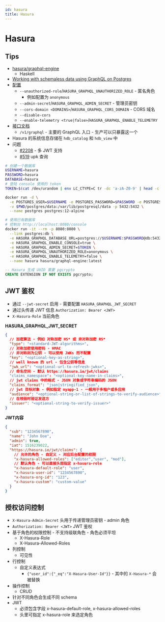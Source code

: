 ```yaml
---
id: hasura
title: Hasura
---
```


# Hasura

## Tips
* [hasura/graphql-engine](https://github.com/hasura/graphql-engine)
  * Haskell
* [Working with schemaless data using GraphQL on Postgres](https://blog.hasura.io/574a1ee2e87f)
* [配置](https://docs.hasura.io/1.0/graphql/manual/deployment/graphql-engine-flags/reference.html)
  * `--unauthorized-role`/`HASURA_GRAPHQL_UNAUTHORIZED_ROLE` - 匿名角色
    * 例如配置为 `anonymous`
  * `--admin-secret`/`HASURA_GRAPHQL_ADMIN_SECRET` - 管理员密钥
  * `--cors-domain <DOMAINS>`/`HASURA_GRAPHQL_CORS_DOMAIN` - CORS 域名
  * `--disable-cors`
  * `--enable-telemetry <true|false>`/`HASURA_GRAPHQL_ENABLE_TELEMETRY`
* [接口文档](https://docs.hasura.io/1.0/graphql/manual/api-reference/index.html)
  * `/v1/graphql` - 主要的 GraphQL 入口 - 生产可以只暴露这一个
* Hasura 的系统信息存储在 `hdb_catalog` 和 `hdb_view` 中
* 问题
  * [#2208](https://github.com/hasura/graphql-engine/issues/2208) - 多 JWT 支持
  * [#519](https://github.com/hasura/graphql-engine/issues/519) upk 查询

```bash
# 创建一个数据库
USERNAME=hasura
PASSWORD=hasura
DATABASE=hasura
# 登陆 console 使用的 token
TOKEN=$(cat /dev/urandom | env LC_CTYPE=C tr -dc 'a-zA-Z0-9' | head -c 32 | tee -)

docker run -d \
  -e POSTGRES_USER=$USERNAME -e POSTGRES_PASSWORD=$PASSWORD -e POSTGRES_DB=$DATABASE \
  -v $PWD/postgres/data:/var/lib/postgresql/data -p 5432:5432 \
  --name postgres postgres:12-alpine

# 使用已有数据库
# 控制台 http://localhost:8080/console
docker run -it --rm -p 8080:8080 \
  --link postgres:db \
  -e HASURA_GRAPHQL_DATABASE_URL=postgres://$USERNAME:$PASSWORD@db:5432/$DATABASE \
  -e HASURA_GRAPHQL_ENABLE_CONSOLE=true \
  -e HASURA_GRAPHQL_ADMIN_SECRET=$TOKEN \
  -e HASURA_GRAPHQL_UNAUTHORIZED_ROLE=anonymous \
  -e HASURA_GRAPHQL_ENABLE_TELEMETRY=false \
  --name hasura hasura/graphql-engine:latest
```

```sql
-- Hasura 生成 UUID 需要 pgcrypto
CREATE EXTENSION IF NOT EXISTS pgcrypto;
```

## JWT 鉴权
* 通过 `--jwt-secret` 启用 - 需要配置 `HASURA_GRAPHQL_JWT_SECRET`
* 通过头传递 JWT 信息 `Authorization: Bearer <JWT>`
* `X-Hasura-Role` 当前角色


__HASURA_GRAPHQL_JWT_SECRET__

```json
{
  // 加密算法 - 例如 对称加密 HS* 或 非对称加密 RS*
  "type": "<standard-JWT-algorithms>",
  // 对称加密使用密码 - HMAC
  // 非对称则为公钥 - 可以使用 JWKs 而不配置
  "key": "<optional-key-as-string>",
  // well known 的 url - 包含公钥等信息
  "jwk_url": "<optional-url-to-refresh-jwks>",
  // 命名空间 - 默认 https://hasura.io/jwt/claims
  "claims_namespace": "<optional-key-name-in-claims>",
  // jwt claims 中的格式 - JSON 对象或字符串编码的 JSON
  "claims_format": "json|stringified_json",
  // jwt 目标对象 - 例如指定 myapp-1 - 一般用于多租户或多应用
  "audience": "<optional-string-or-list-of-strings-to-verify-audience>",
  // 在校验时验证发送方
  "issuer": "<optional-string-to-verify-issuer>"
}
```

__JWT内容__

```json
{
  "sub": "1234567890",
  "name": "John Doe",
  "admin": true,
  "iat": 1516239022,
  "https://hasura.io/jwt/claims": {
    // 允许的角色 - 自定义 - 对应后台配置的权限
    "x-hasura-allowed-roles": ["editor","user", "mod"],
    // 默认角色 - 可以直接头部指定 x-hasura-role
    "x-hasura-default-role": "user",
    "x-hasura-user-id": "1234567890",
    "x-hasura-org-id": "123",
    "x-hasura-custom": "custom-value"
  }
}
```

## 授权访问控制
* `X-Hasura-Admin-Secret` 头用于传递管理员密钥 - admin 角色
* `Authorization: Bearer <JWT>` JWT 鉴权
* 基于角色的权限控制 - 不支持级联角色 - 角色必须平坦
  * X-Hasura-Role
  * X-Hasura-Allowed-Roles
* 列控制
  * 可见性
* 行控制
  * 自定义表达式
    * `{"user_id":{"_eq":"X-Hasura-User-Id"}}` - 其中的 `X-Hasura-*` 会被替换
* 操作控制
  * CRUD
* 针对不同角色会生成不同 schema
* JWT
  * 必须包含字段 x-hasura-default-role, x-hasura-allowed-roles
  * 头里可指定 x-hasura-role 来选定角色